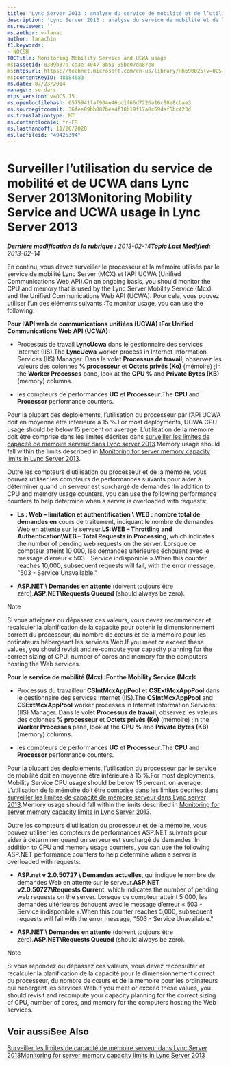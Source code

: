 ```yaml
---
title: 'Lync Server 2013 : analyse du service de mobilité et de l’utilisation de UCWA'
description: 'Lync Server 2013 : analyse du service de mobilité et de l’utilisation de UCWA.'
ms.reviewer: ''
ms.author: v-lanac
author: lanachin
f1.keywords:
- NOCSH
TOCTitle: Monitoring Mobility Service and UCWA usage
ms:assetid: 8389b37a-ca3e-4047-8b51-85bc07da87e8
ms:mtpsurl: https://technet.microsoft.com/en-us/library/Hh690025(v=OCS.15)
ms:contentKeyID: 48184683
ms.date: 07/23/2014
manager: serdars
mtps_version: v=OCS.15
ms.openlocfilehash: 6575941faf904e46cd1f66d7226a16c88e8cbaa3
ms.sourcegitcommit: 36fee89bb887bea4f18b19f17a8c69daf5bc423d
ms.translationtype: MT
ms.contentlocale: fr-FR
ms.lasthandoff: 11/26/2020
ms.locfileid: "49425394"
---
```

# <a name="monitoring-mobility-service-and-ucwa-usage-in-lync-server-2013"></a><span data-ttu-id="4e164-103">Surveiller l’utilisation du service de mobilité et de UCWA dans Lync Server 2013</span><span class="sxs-lookup"><span data-stu-id="4e164-103">Monitoring Mobility Service and UCWA usage in Lync Server 2013</span></span>

<div data-xmlns="http://www.w3.org/1999/xhtml">

<div class="topic" data-xmlns="http://www.w3.org/1999/xhtml" data-msxsl="urn:schemas-microsoft-com:xslt" data-cs="https://msdn.microsoft.com/">

<div data-asp="https://msdn2.microsoft.com/asp">



</div>

<div id="mainSection">

<div id="mainBody"><span data-ttu-id="4e164-104">

<span> </span></span><span class="sxs-lookup"><span data-stu-id="4e164-104">

<span> </span></span></span>

<span data-ttu-id="4e164-105">_**Dernière modification de la rubrique :** 2013-02-14_</span><span class="sxs-lookup"><span data-stu-id="4e164-105">_**Topic Last Modified:** 2013-02-14_</span></span>

<span data-ttu-id="4e164-106">En continu, vous devez surveiller le processeur et la mémoire utilisés par le service de mobilité Lync Server (MCX) et l’API UCWA (Unified Communications Web API).</span><span class="sxs-lookup"><span data-stu-id="4e164-106">On an ongoing basis, you should monitor the CPU and memory that is used by the Lync Server Mobility Service (Mcx) and the Unified Communications Web API (UCWA).</span></span> <span data-ttu-id="4e164-107">Pour cela, vous pouvez utiliser l’un des éléments suivants :</span><span class="sxs-lookup"><span data-stu-id="4e164-107">To monitor usage, you can use the following:</span></span>

<span data-ttu-id="4e164-108">**Pour l’API web de communications unifiées (UCWA) :**</span><span class="sxs-lookup"><span data-stu-id="4e164-108">**For Unified Communications Web API (UCWA):**</span></span>

  - <span data-ttu-id="4e164-109">Processus de travail **LyncUcwa** dans le gestionnaire des services Internet (IIS).</span><span class="sxs-lookup"><span data-stu-id="4e164-109">The **LyncUcwa** worker process in Internet Information Services (IIS) Manager.</span></span> <span data-ttu-id="4e164-110">Dans le volet **Processus de travail**, observez les valeurs des colonnes **% processeur** et **Octets privés (Ko)** (mémoire) ;</span><span class="sxs-lookup"><span data-stu-id="4e164-110">In the **Worker Processes** pane, look at the **CPU %** and **Private Bytes (KB)** (memory) columns.</span></span>

  - <span data-ttu-id="4e164-111">les compteurs de performances **UC** et **Processeur**.</span><span class="sxs-lookup"><span data-stu-id="4e164-111">The **CPU** and **Processor** performance counters.</span></span>

<span data-ttu-id="4e164-112">Pour la plupart des déploiements, l’utilisation du processeur par l’API UCWA doit en moyenne être inférieure à 15 %.</span><span class="sxs-lookup"><span data-stu-id="4e164-112">For most deployments, UCWA CPU usage should be below 15 percent on average.</span></span> <span data-ttu-id="4e164-113">L’utilisation de la mémoire doit être comprise dans les limites décrites dans [surveiller les limites de capacité de mémoire serveur dans Lync server 2013](lync-server-2013-monitoring-for-server-memory-capacity-limits.md).</span><span class="sxs-lookup"><span data-stu-id="4e164-113">Memory usage should fall within the limits described in [Monitoring for server memory capacity limits in Lync Server 2013](lync-server-2013-monitoring-for-server-memory-capacity-limits.md).</span></span>

<span data-ttu-id="4e164-114">Outre les compteurs d’utilisation du processeur et de la mémoire, vous pouvez utiliser les compteurs de performances suivants pour aider à déterminer quand un serveur est surchargé de demandes :</span><span class="sxs-lookup"><span data-stu-id="4e164-114">In addition to CPU and memory usage counters, you can use the following performance counters to help determine when a server is overloaded with requests:</span></span>

  - <span data-ttu-id="4e164-115">**Ls : Web – limitation et authentification \\ WEB : nombre total de demandes en** cours de traitement, indiquant le nombre de demandes Web en attente sur le serveur.</span><span class="sxs-lookup"><span data-stu-id="4e164-115">**LS:WEB – Throttling and Authentication\\WEB – Total Requests in Processing**, which indicates the number of pending web requests on the server.</span></span> <span data-ttu-id="4e164-116">Lorsque ce compteur atteint 10 000, les demandes ultérieures échouent avec le message d’erreur « 503 - Service indisponible ».</span><span class="sxs-lookup"><span data-stu-id="4e164-116">When this counter reaches 10,000, subsequent requests will fail, with the error message, "503 - Service Unavailable."</span></span>

  - <span data-ttu-id="4e164-117">**ASP.NET \\ Demandes en attente** (doivent toujours être zéro).</span><span class="sxs-lookup"><span data-stu-id="4e164-117">**ASP.NET\\Requests Queued** (should always be zero).</span></span>

<div>


> [!NOTE]  
> <span data-ttu-id="4e164-118">Si vous atteignez ou dépassez ces valeurs, vous devez recommencer et recalculer la planification de la capacité pour obtenir le dimensionnement correct du processeur, du nombre de cœurs et de la mémoire pour les ordinateurs hébergeant les services Web.</span><span class="sxs-lookup"><span data-stu-id="4e164-118">If you meet or exceed these values, you should revisit and re-compute your capacity planning for the correct sizing of CPU, number of cores and memory for the computers hosting the Web services.</span></span>



</div>

<span data-ttu-id="4e164-119">**Pour le service de mobilité (Mcx) :**</span><span class="sxs-lookup"><span data-stu-id="4e164-119">**For the Mobility Service (Mcx):**</span></span>

  - <span data-ttu-id="4e164-120">Processus du travailleur **CSIntMcxAppPool** et **CSExtMcxAppPool** dans le gestionnaire des services Internet (IIS).</span><span class="sxs-lookup"><span data-stu-id="4e164-120">The **CSIntMcxAppPool** and **CSExtMcxAppPool** worker processes in Internet Information Services (IIS) Manager.</span></span> <span data-ttu-id="4e164-121">Dans le volet **Processus de travail**, observez les valeurs des colonnes **% processeur** et **Octets privés (Ko)** (mémoire) ;</span><span class="sxs-lookup"><span data-stu-id="4e164-121">In the **Worker Processes** pane, look at the **CPU %** and **Private Bytes (KB)** (memory) columns.</span></span>

  - <span data-ttu-id="4e164-122">les compteurs de performances **UC** et **Processeur**.</span><span class="sxs-lookup"><span data-stu-id="4e164-122">The **CPU** and **Processor** performance counters.</span></span>

<span data-ttu-id="4e164-123">Pour la plupart des déploiements, l’utilisation du processeur par le service de mobilité doit en moyenne être inférieure à 15 %.</span><span class="sxs-lookup"><span data-stu-id="4e164-123">For most deployments, Mobility Service CPU usage should be below 15 percent, on average.</span></span> <span data-ttu-id="4e164-124">L’utilisation de la mémoire doit être comprise dans les limites décrites dans [surveiller les limites de capacité de mémoire serveur dans Lync server 2013](lync-server-2013-monitoring-for-server-memory-capacity-limits.md).</span><span class="sxs-lookup"><span data-stu-id="4e164-124">Memory usage should fall within the limits described in [Monitoring for server memory capacity limits in Lync Server 2013](lync-server-2013-monitoring-for-server-memory-capacity-limits.md).</span></span>

<span data-ttu-id="4e164-125">Outre les compteurs d’utilisation du processeur et de la mémoire, vous pouvez utiliser les compteurs de performances ASP.NET suivants pour aider à déterminer quand un serveur est surchargé de demandes :</span><span class="sxs-lookup"><span data-stu-id="4e164-125">In addition to CPU and memory usage counters, you can use the following ASP.NET performance counters to help determine when a server is overloaded with requests:</span></span>

  - <span data-ttu-id="4e164-126">**ASP.net v 2.0.50727 \\ Demandes actuelles**, qui indique le nombre de demandes Web en attente sur le serveur.</span><span class="sxs-lookup"><span data-stu-id="4e164-126">**ASP.NET v2.0.50727\\Requests Current**, which indicates the number of pending web requests on the server.</span></span> <span data-ttu-id="4e164-127">Lorsque ce compteur atteint 5 000, les demandes ultérieures échouent avec le message d’erreur « 503 - Service indisponible ».</span><span class="sxs-lookup"><span data-stu-id="4e164-127">When this counter reaches 5,000, subsequent requests will fail with the error message, "503 - Service Unavailable."</span></span>

  - <span data-ttu-id="4e164-128">**ASP.NET \\ Demandes en attente** (doivent toujours être zéro).</span><span class="sxs-lookup"><span data-stu-id="4e164-128">**ASP.NET\\Requests Queued** (should always be zero).</span></span>

<div>


> [!NOTE]  
> <span data-ttu-id="4e164-129">Si vous répondez ou dépassez ces valeurs, vous devez reconsulter et recalculer la planification de la capacité pour le dimensionnement correct du processeur, du nombre de cœurs et de la mémoire pour les ordinateurs qui hébergent les services Web.</span><span class="sxs-lookup"><span data-stu-id="4e164-129">If you meet or exceed these values, you should revisit and recompute your capacity planning for the correct sizing of CPU, number of cores, and memory for the computers hosting the Web services.</span></span>



</div>

<div>

## <a name="see-also"></a><span data-ttu-id="4e164-130">Voir aussi</span><span class="sxs-lookup"><span data-stu-id="4e164-130">See Also</span></span>


[<span data-ttu-id="4e164-131">Surveiller les limites de capacité de mémoire serveur dans Lync Server 2013</span><span class="sxs-lookup"><span data-stu-id="4e164-131">Monitoring for server memory capacity limits in Lync Server 2013</span></span>](lync-server-2013-monitoring-for-server-memory-capacity-limits.md)  
  

<span data-ttu-id="4e164-132"></div>

</div>

<span> </span>

</div>

</div>

</span><span class="sxs-lookup"><span data-stu-id="4e164-132"></div>

</div>

<span> </span>

</div>

</div>

</span></span></div>

